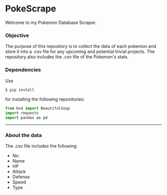 # PokeScrape  
Welcome to my Pokemon Database Scraper.  

### Objective  

The purpose of this repository is to collect the data of each pokemon and store it into a .csv file for any upcoming and potential trivial projects.
The repository also includes the .csv file of the Pokemon's stats. 

### Dependencies
Use
```bash
$ pip install 
```

for installing the following repositories:
```python
from bs4 import BeautifulSoup
import requests
import pandas as pd
```
---
### About the data

The .csv file includes the following:

- No.
- Name
- HP
- Attack
- Defense
- Speed
- Type
